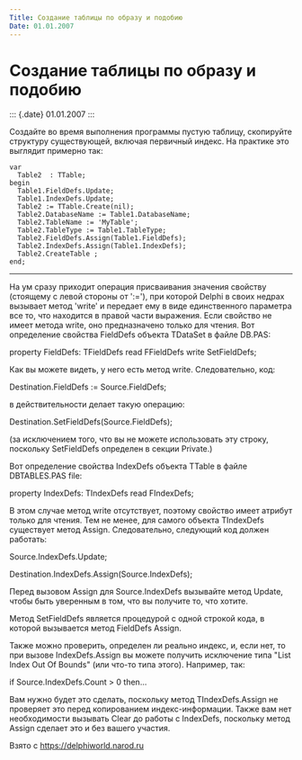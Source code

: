 ```yaml
---
Title: Создание таблицы по образу и подобию
Date: 01.01.2007
---
```



Создание таблицы по образу и подобию
====================================

::: {.date}
01.01.2007
:::

Создайте во время выполнения программы пустую таблицу, скопируйте
структуру существующей, включая первичный индекс. На практике это
выглядит примерно так:

    var
      Table2  : TTable;
    begin
      Table1.FieldDefs.Update;
      Table1.IndexDefs.Update;
      Table2 := TTable.Create(nil);
      Table2.DatabaseName := Table1.DatabaseName;
      Table2.TableName := 'MyTable';
      Table2.TableType := Table1.TableType;
      Table2.FieldDefs.Assign(Table1.FieldDefs);
      Table2.IndexDefs.Assign(Table1.IndexDefs);
      Table2.CreateTable ;
    end;

------------------------------------------------------------------------

На ум сразу приходит операция присваивания значения свойству (стоящему с
левой стороны от \':=\'), при которой Delphi в своих недрах вызывает
метод \'write\' и передает ему в виде единственного параметра все то,
что находится в правой части выражения. Если свойство не имеет метода
write, оно предназначено только для чтения. Вот определение свойства
FieldDefs объекта TDataSet в файле DB.PAS:

property FieldDefs: TFieldDefs read FFieldDefs write SetFieldDefs;

Как вы можете видеть, у него есть метод write. Следовательно, код:

Destination.FieldDefs := Source.FieldDefs;

в действительности делает такую операцию:

Destination.SetFieldDefs(Source.FieldDefs);

(за исключением того, что вы не можете использовать эту строку,
поскольку SetFieldDefs определен в секции Private.)

Вот определение свойства IndexDefs объекта TTable в файле DBTABLES.PAS
file:

property IndexDefs: TIndexDefs read FIndexDefs;

В этом случае метод write отсутствует, поэтому свойство имеет атрибут
только для чтения. Тем не менее, для самого объекта TIndexDefs
существует метод Assign. Следовательно, следующий код должен работать:

Source.IndexDefs.Update;

Destination.IndexDefs.Assign(Source.IndexDefs);

Перед вызовом Assign для Source.IndexDefs вызывайте метод Update, чтобы
быть уверенным в том, что вы получите то, что хотите.

Метод SetFieldDefs является процедурой с одной строкой кода, в которой
вызывается метод FieldDefs Assign.

Также можно проверить, определен ли реально индекс, и, если нет, то при
вызове IndexDefs.Assign вы можете получить исключение типа \"List Index
Out Of Bounds\" (или что-то типа этого). Например, так:

if Source.IndexDefs.Count \> 0 then\...

Вам нужно будет это сделать, поскольку метод TIndexDefs.Assign не
проверяет это перед копированием индекс-информации. Также вам нет
необходимости вызывать Clear до работы с IndexDefs, поскольку метод
Assign сделает это и без вашего участия.

Взято с <https://delphiworld.narod.ru>
